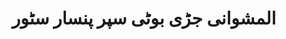---
title: "المشوانی جڑی بوٹی سپر پنسار سٹور"
url: /karachi/lmshwny-jrry-bwtty-spr-pnsr-sttwr/
shop: wholesale
---